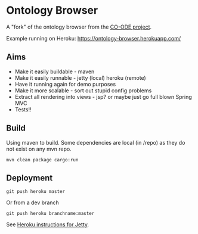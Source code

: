 # Ontology Browser

A "fork" of the ontology browser from the [CO-ODE project](https://code.google.com/p/ontology-browser/).

Example running on Heroku:
https://ontology-browser.herokuapp.com/

## Aims
* Make it easily buildable - maven
* Make it easily runnable - jetty (local) heroku (remote)
* Have it running again for demo purposes
* Make it more scalable - sort out stupid config problems
* Extract all rendering into views - jsp? or maybe just go full blown Spring MVC
* Tests!!

## Build

Using maven to build.
Some dependencies are local (in /repo) as they do not exist on any mvn repo.

`mvn clean package cargo:run`

## Deployment

`git push heroku master`

Or from a dev branch

`git push heroku branchname:master`


See [Heroku instructions for Jetty](https://devcenter.heroku.com/articles/deploy-a-java-web-application-that-launches-with-jetty-runner).

